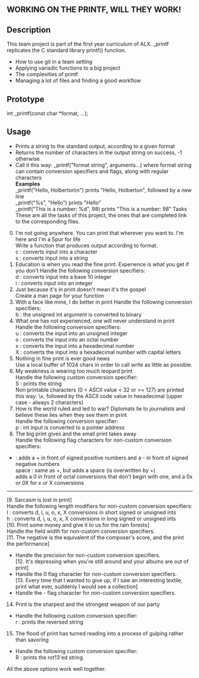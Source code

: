 **WORKING ON THE PRINTF, WILL THEY WORK!**
---

**Description**
---
This team project is part of the first year curriculum of ALX. _printf replicates the C standard library printf() function.<br>


+ How to use git in a team setting<br>
+ Applying variadic functions to a big project<br>
+ The complexities of printf<br>
+ Managing a lot of files and finding a good workflow<br>


**Prototype**
---
int _printf(const char *format, ...);

**Usage**<br>
---
+ Prints a string to the standard output, according to a given format<br>
+ Returns the number of characters in the output string on success, -1 otherwise<br>
+ Call it this way: _printf("format string", arguments...) where format string can contain conversion specifiers and flags, along with regular characters<br>
**Examples**<br>
_printf("Hello, Holberton\n") prints "Hello, Holberton", followed by a new line<br>
_printf("%s", "Hello") prints "Hello"<br>
_printf("This is a number: %d", 98) prints "This is a number: 98"
Tasks<br>
These are all the tasks of this project, the ones that are completed link to the corresponding files.<br>

0. I'm not going anywhere. You can print that wherever you want to. I'm here and I'm a Spur for life<br>
Write a function that produces output according to format.<br>
c : converts input into a character<br>
s : converts input into a string<br>
1. Education is when you read the fine print. Experience is what you get if you don't
Handle the following conversion specifiers:<br>
d : converts input into a base 10 integer<br>
i : converts input into an integer<br>
2. Just because it's in print doesn't mean it's the gospel<br>
Create a man page for your function<br>
3. With a face like mine, I do better in print
Handle the following conversion specifiers:<br>
b : the unsigned int argument is converted to binary<br>
4. What one has not experienced, one will never understand in print<br>
Handle the following conversion specifiers:<br>
u : converts the input into an unsigned integer<br>
o : converts the input into an octal number<br>
x : converts the input into a hexadecimal number<br>
X : converts the input into a hexadecimal number with capital letters<br>
5. Nothing in fine print is ever good news<br>
Use a local buffer of 1024 chars in order to call write as little as possible.<br>
6. My weakness is wearing too much leopard print<br>
Handle the following custom conversion specifier:<br>
S : prints the string<br>
Non printable characters (0 < ASCII value < 32 or >= 127) are printed this way: \x, followed by the ASCII code value in hexadecimal (upper case - always 2 characters)<br>
7. How is the world ruled and led to war? Diplomats lie to journalists and believe these lies when they see them in print<br>
Handle the following conversion specifier:<br>
p : int input is converted to a pointer address<br>
8. The big print gives and the small print takes away<br>
Handle the following flag characters for non-custom conversion specifiers:<br>
+ : adds a + in front of signed positive numbers and a - in front of signed negative numbers<br>
space : same as +, but adds a space (is overwritten by +)<br>
adds a 0 in front of octal conversions that don't begin with one, and a 0x or 0X for x or X conversions<br>
---
[9. Sarcasm is lost in print]<br>
Handle the following length modifiers for non-custom conversion specifiers:<br>
l : converts d, i, u, o, x, X conversions in short signed or unsigned ints<br>
h : converts d, i, u, o, x, X conversions in long signed or unsigned ints<br>
[10. Print some money and give it to us for the rain forests]<br>
Handle the field width for non-custom conversion specifiers.<br>
[11. The negative is the equivalent of the composer's score, and the print the performance]<br>
+ Handle the precision for non-custom conversion specifiers.<br>
[12. It's depressing when you're still around and your albums are out of print]<br>
+ Handle the 0 flag character for non-custom conversion specifiers.<br>
[13. Every time that I wanted to give up, if I saw an interesting textile, print what ever, suddenly I would see a collection]<br>
+ Handle the - flag character for non-custom conversion specifiers.<br>
14. Print is the sharpest and the strongest weapon of our party<br>
+ Handle the following custom conversion specifier:<br>
r : prints the reversed string<br>
15. The flood of print has turned reading into a process of gulping rather than savoring<br>
+ Handle the following custom conversion specifier:<br>
R : prints the rot13'ed string<br>

All the above options work well together.<br>
